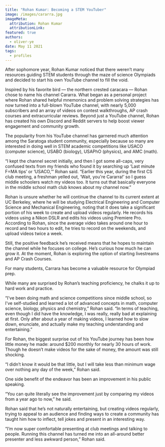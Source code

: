 ```yaml
---
title: "Rohan Kumar: Becoming a STEM YouTuber"
image: /images/cararra.jpg
imageMeta:
  attribution: Rohan Kumar
  attributionLink:
featured: true
authors:
  - oliver-ye
date: May 11 2021
tags:
  - profiles
---
```


After sophomore year, Rohan Kumar noticed that there weren’t many resources guiding STEM students through the maze of science Olympiads and decided to start his own YouTube channel to fill the void. 

Inspired by his favorite bird — the northern crested caracara — Rohan chose to name his channel Cararra. What began as a personal project where Rohan shared helpful mnemonics and problem solving strategies has now turned into a full-blown YouTube channel, with nearly 5,000 subscribers and an array of videos on contest walkthroughs, AP crash courses and extracurricular reviews. Beyond just a YouTube channel, Rohan has created his own Discord and Reddit servers to help boost viewer engagement and community growth.

The popularity from his YouTube channel has garnered much attention among the Saratoga student community, especially because so many are interested in doing well in STEM academic competitions like USACO (computer science), USABO (biology), USAPhO (physics), and AMC (math).

“I kept the channel secret initially, and then I got some all-caps, very confused texts from my friends who found it by searching up ‘Last minute F=MA tips’ or ‘USACO,’” Rohan said. “Earlier this year, during the first CS club meeting, a freshman yelled out, ‘Wait, you're Cararra!’ so I guess middle schoolers watch my videos too. It turns out that basically everyone in the middle school math club knows about my channel now.”

Rohan is unsure whether he will continue the channel to its current extent at UC Berkeley, where he will be studying Electrical Engineering and Computer Science and Mechanical Engineering, noting that it does take a significant portion of his week to create and upload videos regularly. He records his videos using a Nikon DSLR and edits his videos using Premiere Pro. According to Rohan, since the average video takes around one hour to record and two hours to edit, he tries to record on the weekends, and upload videos twice a week.

Still, the positive feedback he’s received means that he hopes to maintain the channel while he focuses on college. He’s curious how much he can grow it. At the moment, Rohan is exploring the option of starting livestreams and AP Crash Courses.

For many students, Carrara has become a valuable resource for Olympiad prep.

While many are surprised by Rohan’s teaching proficiency, he chalks it up to hard work and practice.

“I've been doing math and science competitions since middle school, so I've self-studied and learned a lot of advanced concepts in math, computer science, biology, physics and chemistry,” Rohan said. “In terms of teaching, even though I did have the knowledge, I was really, really bad at explaining at first. Only after about a year of making videos, I learned how to slow down, enunciate, and actually make my teaching understanding and entertaining.”

For Rohan, the biggest surprise out of his YouTube journey has been how little money he made: around $200 monthly for nearly 30 hours of work. Though he doesn’t make videos for the sake of money, the amount was still shocking.

“I didn’t know it would be that little, but I will take less than minimum wage over nothing any day of the week,” Rohan said.

One side benefit of the endeavor has been an improvement in his public speaking.

“You can quite literally see the improvement just by comparing my videos from a year ago to now,” he said. 

Rohan said that he’s not naturally entertaining, but creating videos regularly, trying to appeal to an audience and finding ways to create a community has taught him how to inflect, tell jokes and present in an interesting way. 

“I’m now super comfortable presenting at club meetings and talking to people. Running this channel has turned me into an all-around better presenter and less awkward person,” Rohan said.
